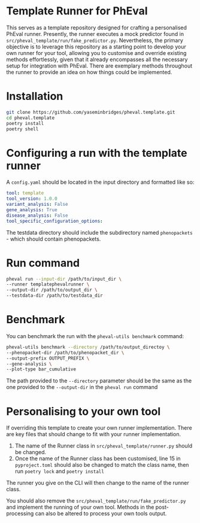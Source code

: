 # Template Runner for PhEval

This serves as a template repository designed for crafting a personalised PhEval runner. Presently, the runner executes a mock predictor found in `src/pheval_template/run/fake_predictor.py`. Nevertheless, the primary objective is to leverage this repository as a starting point to develop your own runner for your tool, allowing you to customise and override existing methods effortlessly, given that it already encompasses all the necessary setup for integration with PhEval. There are exemplary methods throughout the runner to provide an idea on how things could be implemented.

# Installation

```bash
git clone https://github.com/yaseminbridges/pheval.template.git
cd pheval.template
poetry install
poetry shell
```

# Configuring a run with the template runner

A `config.yaml` should be located in the input directory and formatted like so:

```yaml
tool: template
tool_version: 1.0.0
variant_analysis: False
gene_analysis: True
disease_analysis: False
tool_specific_configuration_options:
```

The testdata directory should include the subdirectory named `phenopackets` - which should contain phenopackets.

# Run command

```bash
pheval run --input-dir /path/to/input_dir \
--runner templatephevalrunner \
--output-dir /path/to/output_dir \
--testdata-dir /path/to/testdata_dir
```

# Benchmark

You can benchmark the run with the `pheval-utils benchmark` command:

```bash
pheval-utils benchmark --directory /path/to/output_directoy \
--phenopacket-dir /path/to/phenopacket_dir \
--output-prefix OUTPUT_PREFIX \
--gene-analysis \
--plot-type bar_cumulative
```

The path provided to the `--directory` parameter should be the same as the one provided to the `--output-dir` in the `pheval run` command

# Personalising to your own tool

If overriding this template to create your own runner implementation. There are key files that should change to fit with your runner implementation.

1. The name of the Runner class in `src/pheval_template/runner.py` should be changed.
2. Once the name of the Runner class has been customised, line 15 in `pyproject.toml` should also be changed to match the class name, then run `poetry lock` and `poetry install`

The runner you give on the CLI will then change to the name of the runner class.

You should also remove the `src/pheval_template/run/fake_predictor.py` and implement the running of your own tool. Methods in the post-processing can also be altered to process your own tools output.